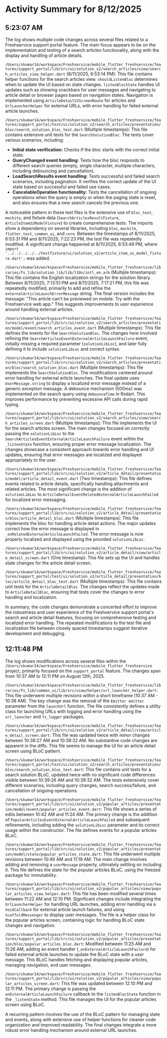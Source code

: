 # Activity Summary for 8/12/2025

## 5:23:07 AM
The log shows multiple code changes across several files related to a Freshservice support portal feature.  The main focus appears to be on the implementation and testing of a search articles functionality, along with the display and handling of article details.

`/Users/skumar14/workspace/Freshservice/mobile_flutter_freshservice/features/support_portal/lib/src/ui/solution_v2/search_articles/view/search_articles_view_helper.dart` (8/11/2025, 6:53:14 PM): This file contains helper functions for the search articles view.  `shouldListenBloc` determines when to update the UI based on state changes.  `listenBlocState` handles UI updates such as showing snackbars for user messages and navigating to article detail or browser pages based on navigation states.  Navigation is implemented using `ArticleDetailV2ScreenRoute` for articles and `UrlLauncherHelper` for external URLs, with error handling for failed external article launches.

`/Users/skumar14/workspace/Freshservice/mobile_flutter_freshservice/features/support_portal/test/ui/solution_v2/search_articles/presentation/bloc/search_solution_bloc_test.dart` (Multiple timestamps): This file contains extensive unit tests for the `SearchSolutionBloc`.  The tests cover various scenarios, including:

* **Initial state verification:** Checks if the bloc starts with the correct initial state.
* **QueryChanged event handling:** Tests how the bloc responds to different search queries (empty, single character, multiple characters, including debouncing and cancellation).
* **LoadSearchResults event handling:**  Tests successful and failed search scenarios, including pagination.  It verifies the correct update of the UI state based on successful and failed use cases.
* **CancelableOperation functionality:** Tests the cancellation of ongoing operations when the query is empty or when the paging state is reset, and also ensures that a new search cancels the previous one.

A noticeable pattern in these test files is the extensive use of `bloc_test`, `mockito`, and fixture data (`SearchArticlesResultFixture`, `ArticleItemUiModelFixture`) to create comprehensive tests.  The imports show a dependency on several libraries, including `bloc`, `mockito`, `flutter_test`, `common_ui`, and `core`.  Between the timestamps of 8/11/2025, 6:53:31 PM and 8/11/2025, 7:22:23 PM, the test file was repeatedly modified.  A significant change happened at 8/11/2025, 6:53:49 PM, where  `import '../../../../../testfixture/ui/solution_v2/article_item_ui_model_fixture.dart';` was added.

`/Users/skumar14/workspace/Freshservice/mobile_flutter_freshservice/libraries/fs_lib/solution_lib/lib/l10n/intl_en.arb` (Multiple timestamps): This file contains the English localization strings for the solution library.  Between 8/11/2025, 7:13:51 PM and 8/11/2025, 7:17:21 PM, this file was repeatedly modified, primarily to add and refine the `externalArticleLaunchErrorMessage` string. The final version includes the message:  "This article can't be previewed on mobile. Try with the Freshservice web app."  This suggests improvements to user experience around handling external articles.

`/Users/skumar14/workspace/Freshservice/mobile_flutter_freshservice/features/support_portal/lib/src/ui/solution_v2/search_articles/presentation/model/event/search_articles_event.dart` (Multiple timestamps): This file defines the events for the `SearchSolutionBloc`.  The changes here involved refining the `SearchArticlesEventExternalArticleLaunchFailure` event, initially missing a required parameter (`solutionLibLoc`), and later fully defining it to include `solutionLibLoc` and correct syntax.

`/Users/skumar14/workspace/Freshservice/mobile_flutter_freshservice/features/support_portal/lib/src/ui/solution_v2/search_articles/presentation/bloc/search_solution_bloc.dart` (Multiple timestamps):  This file implements the `SearchSolutionBloc`.  The modifications centered around error handling for external article launches. The final update uses `UserMessage.string` to display a localized error message instead of a generic exception message.  A debounce mechanism (500ms) was implemented on the search query using `debounceTime` in Rxdart.  This improves performance by preventing excessive API calls during rapid typing.

`/Users/skumar14/workspace/Freshservice/mobile_flutter_freshservice/features/support_portal/lib/src/ui/solution_v2/search_articles/view/search_articles_screen.dart` (Multiple timestamps): This file implements the UI for the search articles screen.  The main changes focused on correctly passing the `solutionLibLoc` to the `SearchArticlesEventExternalArticleLaunchFailure` event within the `_listenState` function, ensuring proper error message localization. The changes showcase a consistent approach towards error handling and UI updates, ensuring that error messages are localized and displayed appropriately to the user.

`/Users/skumar14/workspace/Freshservice/mobile_flutter_freshservice/features/support_portal/lib/src/ui/solution_v2/article_detail/presentation/model/article_detail_event.dart` (Two timestamps): This file defines events related to article details, specifically handling attachments and related articles. The most significant change is the addition of `solutionLibLoc` to `ArticleDetailEventRelatedExternalArticleLaunchFailed` for localized error messaging.

`/Users/skumar14/workspace/Freshservice/mobile_flutter_freshservice/features/support_portal/lib/src/ui/solution_v2/article_detail/presentation/bloc/article_detail_bloc.dart` (Multiple timestamps): This file implements the bloc for handling article detail actions. The major updates correct how the error message is displayed in  `_onRelatedExternalArticleLaunchFailed`.  The error message is now properly localized and displayed using the provided `solutionLibLoc`.

`/Users/skumar14/workspace/Freshservice/mobile_flutter_freshservice/features/support_portal/lib/src/ui/solution_v2/article_detail/view/article_detail_screen.dart` (One timestamp): This file sets up the UI and handles state changes for the article detail screen.

`/Users/skumar14/workspace/Freshservice/mobile_flutter_freshservice/features/support_portal/test/ui/solution_v2/article_detail/presentation/bloc/article_detail_bloc_test.dart` (Multiple timestamps): This file contains unit tests for the `ArticleDetailBloc`. The changes reflect the updates made to `ArticleDetailBloc`, ensuring that tests cover the changes to error handling and localization.


In summary, the code changes demonstrate a concerted effort to improve the robustness and user experience of the Freshservice support portal's search and article detail features, focusing on comprehensive testing and localized error handling.  The repeated modifications to the test file and localization file between closely spaced timestamps suggest iterative development and debugging.


## 12:11:48 PM
The log shows modifications across several files within the `/Users/skumar14/workspace/Freshservice/mobile_flutter_freshservice` project, primarily focused on the `support_portal` feature.  The changes span from 10:37 AM to 12:11 PM on August 12th, 2025.

`/Users/skumar14/workspace/Freshservice/mobile_flutter_freshservice/libraries/fs_lib/common_ui/lib/src/view/helper/url_launcher_helper.dart`: This file underwent multiple revisions within a short timeframe (10:37 AM - 10:38 AM). The key change was the removal of the `Emitter emitter` parameter from the `launchUrl` function.  The file consistently defines a utility class for launching URLs with logging and error handling using the `url_launcher` and `fs_logger` packages.

`/Users/skumar14/workspace/Freshservice/mobile_flutter_freshservice/features/support_portal/lib/src/ui/solution_v2/article_detail/view/article_detail_screen.dart`:  This file was updated twice with minor changes between 10:38:27 AM and 10:38:32 AM. No substantive code changes are apparent in the diffs.  This file seems to manage the UI for an article detail screen using BLoC pattern.

`/Users/skumar14/workspace/Freshservice/mobile_flutter_freshservice/features/support_portal/test/ui/solution_v2/search_articles/presentation/bloc/search_solution_bloc_test.dart`: This file contains unit tests for a search solution BLoC, updated twice with no significant code differences visible between 10:39:26 AM and 10:39:32 AM. The tests extensively cover different scenarios, including query changes, search success/failure, and cancellation of ongoing operations.

`/Users/skumar14/workspace/Freshservice/mobile_flutter_freshservice/features/support_portal/lib/src/ui/solution_v2/popular_articles/presentation/model/event/popular_articles_event.dart`: This file shows a series of edits between 10:42 AM and 11:24 AM.  The primary change is the addition of `PopularArticlesEventExternalArticleLaunchFailed` and subsequent refinements, including adding the `solutionLibLoc` parameter and its correct usage within the constructor. The file defines events for a popular articles BLoC.

`/Users/skumar14/workspace/Freshservice/mobile_flutter_freshservice/features/support_portal/lib/src/ui/solution_v2/popular_articles/presentation/model/state/popular_articles_state.dart`:  This file underwent multiple revisions between 10:46 AM and 11:19 AM.  The main change involves adding and removing a `userMessage` property, ultimately settling on including it. This file defines the state for the popular articles BLoC, using the freezed package for immutability.

`/Users/skumar14/workspace/Freshservice/mobile_flutter_freshservice/features/support_portal/lib/src/ui/solution_v2/popular_articles/view/popular_articles_view_helper.dart`: This file has been modified several times between 11:22 AM and 12:10 PM.  Significant changes include integrating the `UrlLauncherHelper` for handling URL launches, adding error handling via a `VoidCallback` for external article launch failures, and using `ScaffoldMessenger` to display user messages. The file is a helper class for the popular articles screen, containing logic for handling BLoC state changes and navigation.

`/Users/skumar14/workspace/Freshservice/mobile_flutter_freshservice/features/support_portal/lib/src/ui/solution_v2/popular_articles/presentation/bloc/popular_articles_bloc.dart`:  Modified between 11:25 AM and 11:26 AM, adding an event handler (`_onExternalArticleLaunchFailure`) for failed external article launches to update the BLoC state with a user message.  This BLoC handles fetching and displaying popular articles, managing navigation, and user messages.

`/Users/skumar14/workspace/Freshservice/mobile_flutter_freshservice/features/support_portal/lib/src/ui/solution_v2/popular_articles/view/popular_articles_screen.dart`:  This file was updated between 12:10 PM and 12:11 PM.  The primary change is passing the `onExternalArticleLaunchFailure` callback to the `listenBlocState` function in the `_listenState` method. This file manages the UI for the popular articles screen using BLoC.

A recurring pattern involves the use of the BLoC pattern for managing state and events, along with extensive use of helper functions for cleaner code organization and improved readability.  The final changes integrate a more robust error handling mechanism around external URL launches.
